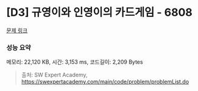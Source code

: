 # [D3] 규영이와 인영이의 카드게임 - 6808 

[문제 링크](https://swexpertacademy.com/main/code/problem/problemDetail.do?contestProbId=AWgv9va6HnkDFAW0) 

### 성능 요약

메모리: 22,120 KB, 시간: 3,153 ms, 코드길이: 2,209 Bytes



> 출처: SW Expert Academy, https://swexpertacademy.com/main/code/problem/problemList.do
